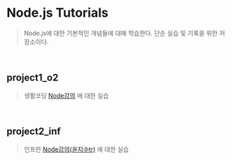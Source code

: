 # Node.js Tutorials

> Node.js에 대한 기본적인 개념들에 대해 학습한다. 단순 실습 및 기록을 위한 저장소이다.

<br/>

## project1_o2

> 생활코딩 [Node강의](https://www.opentutorials.org/course/2136) 에 대한 실습

<br/>

## project2_inf

> 인프런 [Node강의(윤지수tr)](https://www.inflearn.com/course/node-js-%EC%9B%B9%EA%B0%9C%EB%B0%9C) 에 대한 실습
